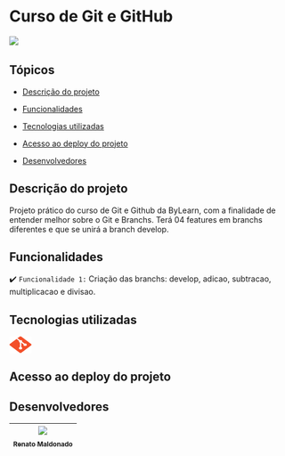 # Curso de Git e GitHub

<p>
   <img src="http://img.shields.io/static/v1?label=STATUS&message=EM%20DESENVOLVIMENTO&color=RED&style=for-the-badge"/>
</p>

## Tópicos 

- [Descrição do projeto](#descrição-do-projeto)

- [Funcionalidades](#funcionalidades)

- [Tecnologias utilizadas](#tecnologias-utilizadas)
 
- [Acesso ao deploy do projeto](#acesso-ao-deploy-do-projeto)

- [Desenvolvedores](#desenvolvedores)

## Descrição do projeto 

Projeto prático do curso de Git e Github da ByLearn, com a finalidade de entender melhor sobre o Git e Branchs. Terá 04 features em branchs diferentes e que se unirá a branch develop.

## Funcionalidades

:heavy_check_mark: `Funcionalidade 1:` Criação das branchs: develop, adicao, subtracao, multiplicacao e divisao.

## Tecnologias utilizadas
<p>
<img align="center" alt="Renato-python" height="30" width="40" src="https://raw.githubusercontent.com/devicons/devicon/master/icons/git/git-original.svg">
</p>

## Acesso ao deploy do projeto

## Desenvolvedores
| [<img src="https://avatars.githubusercontent.com/u/49447595?v=4" width=115><br><sub>Renato Maldonado</sub>](https://github.com/renthus)
| :---: |
